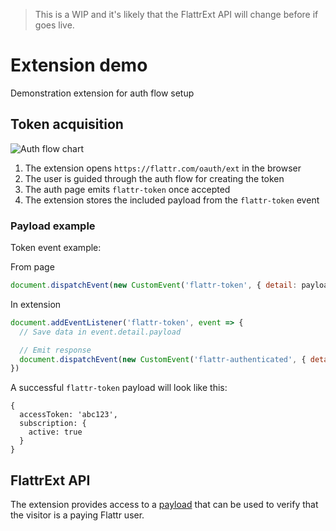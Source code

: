 > This is a WIP and it's likely that the FlattrExt API will change before if goes live.

# Extension demo
Demonstration extension for auth flow setup

## Token acquisition

![Auth flow chart](https://github.com/flattr/browser-extension-auth-flow-documentation/blob/main/assets/auth-flow.png?raw=true "Auth flow chart")

1. The extension opens `https://flattr.com/oauth/ext` in the browser
2. The user is guided through the auth flow for creating the token
3. The auth page emits `flattr-token` once accepted
4. The extension stores the included payload from the `flattr-token` event

### Payload example
Token event example:

From page
```js
document.dispatchEvent(new CustomEvent('flattr-token', { detail: payload }))
```

In extension
```js
document.addEventListener('flattr-token', event => { 
  // Save data in event.detail.payload

  // Emit response
  document.dispatchEvent(new CustomEvent('flattr-authenticated', { detail: { authenticated: true } }))
})
```


A successful `flattr-token` payload will look like this:
```json5
{
  accessToken: 'abc123',
  subscription: {
    active: true
  }
}
```

## FlattrExt API
The extension provides access to a [payload](../publisher-website/README.md#payload) that can be used to verify that the visitor is a paying Flattr user.
